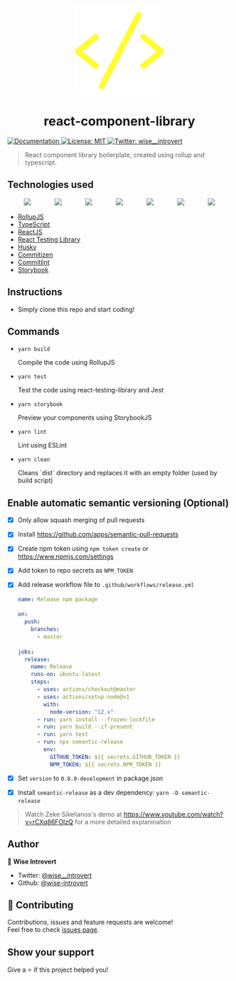 <div align="center"><img src="https://github.com/wise-introvert/react-component-library/blob/master/assets/logo.png?raw=true" width="200"/></div>
<h1 align="center">react-component-library</h1>
<p>
  <a href="https://www.github.com/wise-introvert/react-component-library.git#README.md" target="_blank">
    <img alt="Documentation" src="https://img.shields.io/badge/documentation-yes-brightgreen.svg" />
  </a>
  <a href="#" target="_blank">
    <img alt="License: MIT" src="https://img.shields.io/badge/License-MIT-yellow.svg" />
  </a>
  <a href="https://twitter.com/wise__introvert" target="_blank">
    <img alt="Twitter: wise__introvert" src="https://img.shields.io/twitter/follow/wise__introvert.svg?style=social" />
  </a>
</p>

> React component library boilerplate, created using rollup and typescript.

## Technologies used

<div align="center" style="display: grid; grid-template-columns: repeat(7, 55px); justify-content: center; align-items: center; grid-gap: 1em;">
  <a href="https://eslint.org"><img width="55" src="https://raw.githubusercontent.com/gilbarbara/logos/master/logos/eslint.svg"/></a>
  <a href="https://jestjs.io"><img width="55" src="https://raw.githubusercontent.com/gilbarbara/logos/master/logos/jest.svg"/></a>
  <a href="https://prettier.io"><img width="55" src="https://raw.githubusercontent.com/gilbarbara/logos/master/logos/prettier.svg"/></a>
  <a href="https://reactjs.org"><img width="55" src="https://raw.githubusercontent.com/gilbarbara/logos/master/logos/react.svg"/></a>
  <a href="https://rollupjs.org"><img width="55" src="https://raw.githubusercontent.com/gilbarbara/logos/master/logos/rollup.svg"/></a>
  <a href="https://www.typescriptlang.org/"><img width="55" src="https://raw.githubusercontent.com/gilbarbara/logos/master/logos/typescript-icon.svg"/></a>
  <a href="https://storybook.js.org"><img width="55" src="https://raw.githubusercontent.com/gilbarbara/logos/master/logos/storybook-icon.svg"/></a>
</div>

- [RollupJS](https://rollupjs.org)
- [TypeScript](https://typescriptlang.org)
- [ReactJS](https://reactjs.org)
- [React Testing Library](https://react-testing-library.com)
- [Husky](https://typicode.github.io/husky/#/)
- [Commitizen](http://commitizen.github.io/cz-cli/)
- [Commitlint](https://commitlint.js.org)
- [Storybook](https://storybook.js.org/)

## Instructions

- Simply clone this repo and start coding!

## Commands

- `yarn build`
  <p>Compile the code using RollupJS</p>
- `yarn test`
  <p>Test the code using react-testing-library and Jest</p>
- `yarn storybook`
  <p>Preview your components using StorybookJS</p>
- `yarn lint`
  <p>Lint using ESLint</p>
- `yarn clean`
  <p>Cleans `dist` directory and replaces it with an empty folder (used by build script)</p>

## Enable automatic semantic versioning (Optional)

- [x] Only allow squash merging of pull requests
- [x] Install https://github.com/apps/semantic-pull-requests
- [x] Create npm token using `npm token create` or https://www.npmjs.com/settings
- [x] Add token to repo secrets as `NPM_TOKEN`
- [x] Add release workflow file to `.github/workflows/release.yml`

  ```yml
  name: Release npm package

  on:
    push:
      branches:
        - master

  jobs:
    release:
      name: Release
      runs-on: ubuntu-latest
      steps:
        - uses: actions/checkout@master
        - uses: actions/setup-node@v1
          with:
            node-version: "12.x"
        - run: yarn install --frozen-lockfile
        - run: yarn build --if-present
        - run: yarn test
        - run: npx semantic-release
          env:
            GITHUB_TOKEN: ${{ secrets.GITHUB_TOKEN }}
            NPM_TOKEN: ${{ secrets.NPM_TOKEN }}
  ```

- [x] Set `version` to `0.0.0-development` in package.json
- [x] Install `semantic-release` as a dev dependency: `yarn -D semantic-release`
> Watch Zeke Sikelianos's demo at https://www.youtube.com/watch?v=rCXq86FOlzQ for a more detailed explanination

## Author

👤 **Wise Introvert**

- Twitter: [@wise\_\_introvert](https://twitter.com/wise__introvert)
- Github: [@wise-introvert](https://github.com/wise-introvert)

## 🤝 Contributing

Contributions, issues and feature requests are welcome!<br />Feel free to check [issues page](https://www.github.com/wise-introvert/react-component-library/issues).

## Show your support

Give a ⭐️ if this project helped you!
